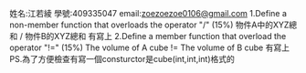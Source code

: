 姓名:江若綾
學號:409335047
email:zoezoezoe0106@gmail.com
1.Define a non-member function that overloads the operator "/" (15%)
物件A中的XYZ總和 / 物件B的XYZ總和
有寫上
2.Define a member function that overload the operator "!=" (15%)
The volume of A cube != The volume of B cube
有寫上
PS.為了方便檢查有寫一個consturctor是cube(int,int,int)格式的